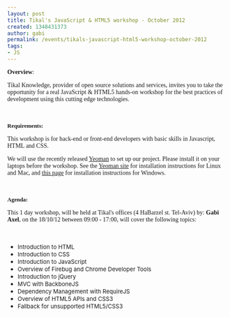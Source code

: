 ```yaml
---
layout: post
title: Tikal's JavaScript & HTML5 workshop - October 2012
created: 1348431373
author: gabi
permalink: /events/tikals-javascript-html5-workshop-october-2012
tags:
- JS
---
```

<p><span style="font-family: Verdana;"><strong>Overview</strong>: </span></p>
<p><span style="font-family: Verdana;">Tikal Knowledge, provider of open source solutions and services, invites you to take the </span><span style="font-family: Verdana;">opportunity for a real JavaScript &amp; HTML5 hands-on workshop for the best practices </span><span style="font-family: Verdana;">of development using this cutting edge technologies.</span></p>
<p>&nbsp;</p>
<p><span style="font-family: Verdana;"><span style="font-size: small;"><strong>Requirements: </strong></span></span></p>
<p><span style="font-family: Verdana;">This workshop is for back-end or front-end developers with basic skills in Javascript, HTML and CSS.</span></p>
<p><span style="font-family: Verdana;">We will use the recently released </span><a href="http://yeoman.io"><span style="font-family: Verdana;">Yeoman</span></a><span style="font-family: Verdana;"> to set up our project. Please install it on your laptops before the workshop. See the </span><a href="http://yeoman.io"><span style="font-family: Verdana;">Yeoman site</span></a><span style="font-family: Verdana;"> for installation instructions for Linux and Mac, and </span><a href="http://www.decodize.com/css/installing-yeoman-front-end-development-stack-windows/"><span style="font-family: Verdana;">this page</span></a><span style="font-family: Verdana;"> for installation instructions for Windows.</span></p>
<p>&nbsp;</p>
<p><span style="font-family: Verdana;"><span style="font-size: small;"><strong>Agenda: </strong></span></span></p>
<p><span style="font-family: Verdana;">This 1 day workshop, will be held at Tikal&#39;s offices (4 HaBarzel st. Tel-Aviv) by:&nbsp;<strong>Gabi Axel</strong>, on the 18/10/12 between 09:00 - 17:00, will cover the following topics:</span></p>
<p>&nbsp;</p>
<ul>
	<li>
		<span style="font-size: small; ">Introduction to HTML</span></li>
	<li>
		<span style="font-size: small; ">Introduction to CSS</span></li>
	<li>
		<span style="font-size: small; ">Introduction to JavaScript</span></li>
	<li>
		<span style="font-size: small; ">Overview of Firebug and Chrome Developer Tools</span></li>
	<li>
		<span style="font-size: small; ">Introduction to jQuery</span></li>
	<li>
		<span style="font-size: small; ">MVC with BackboneJS</span></li>
	<li>
		<span style="font-size: small; ">Dependency Management with RequireJS</span></li>
	<li>
		<span style="font-size: small; ">Overview of HTML5 APIs and CSS3</span></li>
	<li>
		<span style="font-size: small; ">Fallback for unsupported HTML5/CSS3</span></li>
</ul>
<p>&nbsp;</p>
<p>&nbsp;</p>
<p><a href="http://www.meetup.com/Tikal-TCE/events/83733582/"><img alt="" border="0" src="{% asset_path default/upload/1/Screen-shot-2012-05-31-at-10.54.48-AM.png %}" /></a></p>
<p>&nbsp;</p>
<p>&nbsp;</p>
<p>&nbsp;</p>
